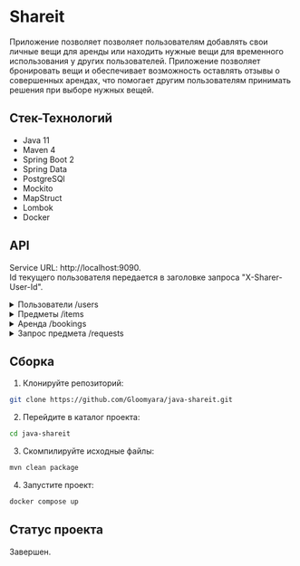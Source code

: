 # Shareit
Приложение позволяет позволяет пользователям добавлять свои личные вещи для аренды или находить нужные вещи для временного использования у других пользователей. Приложение позволяет бронировать вещи и обеспечивает возможность оставлять отзывы о совершенных арендах, что помогает другим пользователям принимать  решения при выборе нужных вещей.

## Стек-Технологий
- Java 11
- Maven 4
- Spring Boot 2
- Spring Data
- PostgreSQl
- Mockito
- MapStruct
- Lombok
- Docker

## API
Service URL: http://localhost:9090.  
Id текущего пользователя передается в заголовке запроса "X-Sharer-User-Id". 

<details>
  <summary>Пользователи /users</summary>
  <br>
  
- POST /users - создать нового пользователя.
- PATCH /users/{id} - обновить информацию о пользователе id.
- DELETE /users/{id} - удалить пользователя id. 
- GET /users - получить список всех пользователей.
- GET /users/{id} - получить информацию о пользователе id. 
  
</details>

<details>
  <summary>Предметы /items</summary>
  <br>

- POST /items - добавить новую вещь.
- PATCH /items/{itemId} - обновить информацию о вещи id.
- GET /items - получить список вещей, которые создал текущий ползователь. 
- GET /items/{itemId} - получить информацию о вещи id. 
- GET /items/search - получить список вещей, содержащих в названии или описании переданный в параметре запроса поисковой текстовый запрос.
- POST /items/{itemId}/comment - добавить комментарий к вещи itemId от текущего пользователя. 
  
</details>

<details>
  <summary>Аренда /bookings</summary>
  <br>

- POST /bookings - создать новое бронирование.
- PATCH /bookings/{bookingId} - обновить информацию о бронировании id.
- GET /bookings - получение списка всех бронирований текущего пользователя.
- GET /bookings/{bookingId} - получить информацию о бронировании id. 
- GET /bookings/owner - получение списка бронирований для всех вещей текущего пользователя.
  
</details>

<details>
  <summary>Запрос предмета /requests</summary>
  <br>
  
- POST /requests - создать новый запрос
- GET /requests - получить список запросов, созданных текущим пользователем, вместе с данными об ответах на них.
- GET /requests/{bookingId} - получить информацию о запросе id. 
- GET /requests/all - получить список запросов, созданных другими пользователями.

</details>

## Сборка
1. Клонируйте репозиторий:
```Bash
git clone https://github.com/Gloomyara/java-shareit.git
```
2. Перейдите в каталог проекта: 
```Bash
cd java-shareit
```
3. Скомпилируйте исходные файлы:
```Bash
mvn clean package
```
4. Запустите проект:
```Bash
docker compose up
```
## Статус проекта
Завершен.
